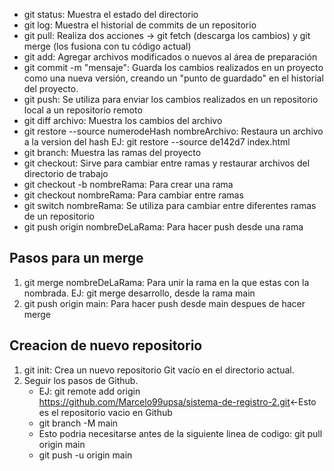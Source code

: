 - git status: Muestra el estado del directorio
- git log: Muestra el historial de commits de un repositorio
- git pull: Realiza dos acciones -> git fetch (descarga los cambios) y git merge (los fusiona con tu código actual)
- git add: Agregar archivos modificados o nuevos al área de preparación
- git commit -m "mensaje": Guarda los cambios realizados en un proyecto como una nueva versión, creando un "punto de guardado" en el historial del proyecto.
- git push: Se utiliza para enviar los cambios realizados en un repositorio local a un repositorio remoto
- git diff archivo: Muestra los cambios del archivo
- git restore --source numerodeHash nombreArchivo: Restaura un archivo a la version del hash EJ: git restore --source de142d7 index.html
- git branch: Muestra las ramas del proyecto
- git checkout: Sirve para cambiar entre ramas y restaurar archivos del directorio de trabajo
- git checkout -b nombreRama: Para crear una rama
- git checkout nombreRama: Para cambiar entre ramas
- git switch nombreRama: Se utiliza para cambiar entre diferentes ramas de un repositorio
- git push origin nombreDeLaRama: Para hacer push desde una rama
## Pasos para un merge
1. git merge nombreDeLaRama: Para unir la rama en la que estas con la nombrada. EJ: git merge desarrollo, desde la rama main
2. git push origin main: Para hacer push desde main despues de hacer merge
## Creacion de nuevo repositorio
1. git init: Crea un nuevo repositorio Git vacío en el directorio actual.
2. Seguir los pasos de Github. 
    * EJ: git remote add origin https://github.com/Marcelo99upsa/sistema-de-registro-2.git<-Esto es el repositorio vacio en Github
    * git branch -M main
	* Esto podria necesitarse antes de la siguiente linea de codigo: git pull origin main
    * git push -u origin main